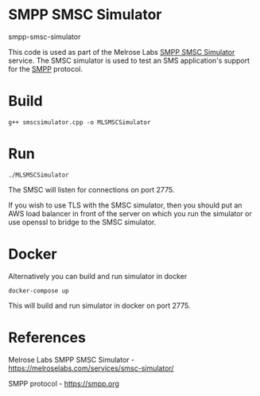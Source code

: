 # SMPP SMSC Simulator
smpp-smsc-simulator

This code is used as part of the Melrose Labs <a href="https://melroselabs.com/services/smsc-simulator/">SMPP SMSC Simulator</a> service.  The SMSC simulator is used to test an SMS application's support for the <a href="https://smpp.org">SMPP</a> protocol.

Build
=====

```
g++ smscsimulator.cpp -o MLSMSCSimulator
```

Run
===

```
./MLSMSCSimulator
```

The SMSC will listen for connections on port 2775.

If you wish to use TLS with the SMSC simulator, then you should put an AWS load balancer in front of the server on which you run the simulator or use openssl to bridge to the SMSC simulator.

Docker
===

Alternatively you can build and run simulator in docker

```
docker-compose up
```

This will build and run simulator in docker on port 2775.


References
==========

Melrose Labs SMPP SMSC Simulator - https://melroselabs.com/services/smsc-simulator/

SMPP protocol - https://smpp.org

